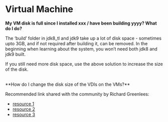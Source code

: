 # Virtual Machine

**My VM disk is full since I installed xxx / have been building yyyy? What do I do?**

The ‘build’ folder in jdk8_tl and jdk9 take up a lot of disk space - sometimes upto 3GB, and if not required after building it, can be removed. In the beginning when learning about the system, you won’t need both jdk8 and jdk9 built. 

If you still need more disk space, use the above solution to increase the size of the disk.

<br/>
**How do I change the disk size of the VDIs on the VMs?**

Recommended link shared with the community by Richard Greenlees:
- [resource 1](http://bit.ly/1qgfZJ7)
- [resource 2](http://www.howtogeek.com/124622/how-to-enlarge-a-virtual-machines-disk-in-virtualbox-or-vmware/)
- [resource 3](https://forums.virtualbox.org/viewtopic.php?t=10348)